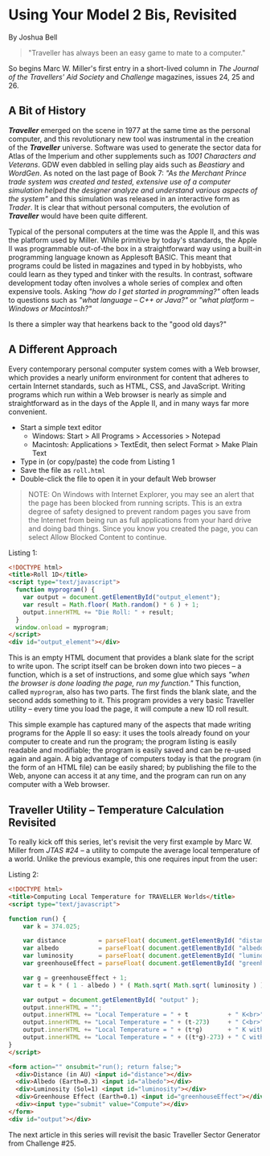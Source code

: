 Using Your Model 2 Bis, Revisited
=================================
By Joshua Bell

> "Traveller has always been an easy game to mate to a computer."

So begins Marc W. Miller's first entry in a short-lived column in _The
Journal of the Travellers' Aid Society_ and _Challenge_ magazines, issues
24, 25 and 26.

A Bit of History
----------------

**_Traveller_** emerged on the scene in 1977 at the same time as the
personal computer, and this revolutionary new tool was instrumental in
the creation of the **_Traveller_** universe. Software was used to generate
the sector data for Atlas of the Imperium and other supplements such
as _1001 Characters and Veterans_. GDW even dabbled in selling play aids
such as _Beastiary_ and _WordGen_. As noted on the last page of Book 7:
_"As the Merchant Prince trade system was created and tested, extensive
use of a computer simulation helped the designer analyze and
understand various aspects of the system"_ and this simulation was
released in an interactive form as _Trader_. It is clear that without
personal computers, the evolution of **_Traveller_** would have been quite
different.

Typical of the personal computers at the time was the Apple II, and
this was the platform used by Miller. While primitive by today's
standards, the Apple II was programmable out-of-the box in a
straightforward way using a built-in programming language known as
Applesoft BASIC. This meant that programs could be listed in magazines
and typed in by hobbyists, who could learn as they typed and tinker
with the results. In contrast, software development today often
involves a whole series of complex and often expensive tools. Asking
_"how do I get started in programming?"_ often leads to questions such
as _"what language – C++ or Java?"_ or _"what platform – Windows or
Macintosh?"_

Is there a simpler way that hearkens back to the "good old days?"

A Different Approach
--------------------

Every contemporary personal computer system comes with a Web browser,
which provides a nearly uniform environment for content that adheres
to certain Internet standards, such as HTML, CSS, and JavaScript.
Writing programs which run within a Web browser is nearly as simple
and straightforward as in the days of the Apple II, and in many ways
far more convenient.

* Start a simple text editor
  * Windows: Start > All Programs > Accessories > Notepad
  * Macintosh: Applications > TextEdit, then select Format > Make Plain Text
* Type in (or copy/paste) the code from Listing 1
* Save the file as `roll.html`
* Double-click the file to open it in your default Web browser

> NOTE: On Windows with Internet Explorer, you may see an alert that the
> page has been blocked from running scripts. This is an extra degree of
> safety designed to prevent random pages you save from the Internet
> from being run as full applications from your hard drive and doing bad
> things. Since you know you created the page, you can select Allow
> Blocked Content to continue.


Listing 1:
```html
<!DOCTYPE html>
<title>Roll 1D</title> 
<script type="text/javascript"> 
  function myprogram() {
    var output = document.getElementById("output_element"); 
    var result = Math.floor( Math.random() * 6 ) + 1;
    output.innerHTML += "Die Roll: " + result; 
  }
  window.onload = myprogram; 
</script> 
<div id="output_element"></div> 
```

This is an empty HTML document that provides a blank slate for the
script to write upon. The script itself can be broken down into two
pieces – a function, which is a set of instructions, and some glue
which says _"when the browser is done loading the page, run my
function."_ This function, called `myprogram`, also has two parts. The
first finds the blank slate, and the second adds something to it. This
program provides a very basic Traveller utility – every time you load
the page, it will compute a new 1D roll result.

This simple example has captured many of the aspects that made writing
programs for the Apple II so easy: it uses the tools already found on
your computer to create and run the program; the program listing is
easily readable and modifiable; the program is easily saved and can be
re-used again and again. A big advantage of computers today is that
the program (in the form of an HTML file) can be easily shared; by
publishing the file to the Web, anyone can access it at any time, and
the program can run on any computer with a Web browser.


Traveller Utility – Temperature Calculation Revisited
-----------------------------------------------------

To really kick off this series, let's revisit the very first example
by Marc W. Miller from _JTAS #24_ – a utility to compute the average
local temperature of a world. Unlike the previous example, this one
requires input from the user:

Listing 2:

```html
<!DOCTYPE html>
<title>Computing Local Temperature for TRAVELLER Worlds</title>
<script type="text/javascript">

function run() {
	var k = 374.025;

	var distance         = parseFloat( document.getElementById( "distance"         ).value );
	var albedo           = parseFloat( document.getElementById( "albedo"           ).value );
	var luminosity       = parseFloat( document.getElementById( "luminosity"       ).value );
	var greenhouseEffect = parseFloat( document.getElementById( "greenhouseEffect" ).value );

	var g = greenhouseEffect + 1;
	var t = k * ( 1 - albedo ) * ( Math.sqrt( Math.sqrt( luminosity ) ) / Math.sqrt( distance ) );

	var output = document.getElementById( "output" );
	output.innerHTML = "";
	output.innerHTML += "Local Temperature = " + t           + " K<br>"; 
	output.innerHTML += "Local Temperature = " + (t-273)     + " C<br>"; 
	output.innerHTML += "Local Temperature = " + (t*g)       + " K with greenhouse effect<br>"; 
	output.innerHTML += "Local Temperature = " + ((t*g)-273) + " C with greenhouse effect<br>"; 
}
</script>

<form action="" onsubmit="run(); return false;">
  <div>Distance (in AU) <input id="distance"></div>
  <div>Albedo (Earth=0.3) <input id="albedo"></div>
  <div>Luminosity (Sol=1) <input id="luminosity"></div>
  <div>Greenhouse Effect (Earth=0.1) <input id="greenhouseEffect"></div>
  <div><input type="submit" value="Compute"></div>
</form>
<div id="output"></div>
```

The next article in this series will revisit the basic Traveller
Sector Generator from Challenge #25.
